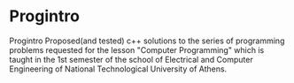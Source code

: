 # Progintro
Progintro Proposed(and tested) c++ solutions to the series of programming problems requested for the lesson "Computer Programming" which is taught in the 1st semester of the school of Electrical and Computer Engineering of National Technological University of Athens.
